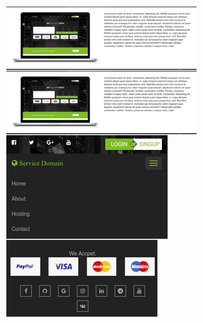 ![alt text](https://github.com/Arthur264/site_domain_server/blob/master/img/img_github/13-07-2017%2023-59-43.jpg)
![alt text](https://github.com/Arthur264/site_domain_server/blob/master/img/img_github/13-07-2017%2023-59-43.jpg)
![alt text](https://github.com/Arthur264/site_domain_server/blob/master/img/img_github/14-07-2017%2000-01-05.jpg)
![alt text](https://github.com/Arthur264/site_domain_server/blob/master/img/img_github/14-07-2017%2000-01-43.jpg)

